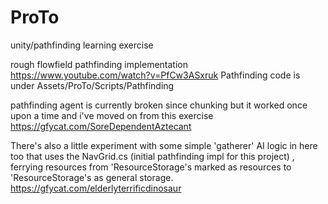 # ProTo
unity/pathfinding learning exercise

rough flowfield pathfinding implementation
https://www.youtube.com/watch?v=PfCw3ASxruk
Pathfinding code is under Assets/ProTo/Scripts/Pathfinding

pathfinding agent is currently broken since chunking but it worked once upon a time and i've moved on from this exercise 
https://gfycat.com/SoreDependentAztecant

There's also a little experiment with some simple 'gatherer' AI logic in here too that uses the NavGrid.cs (initial pathfinding impl for this project) , ferrying resources from 'ResourceStorage's marked as resources to 'ResourceStorage's as general storage.
https://gfycat.com/elderlyterrificdinosaur
